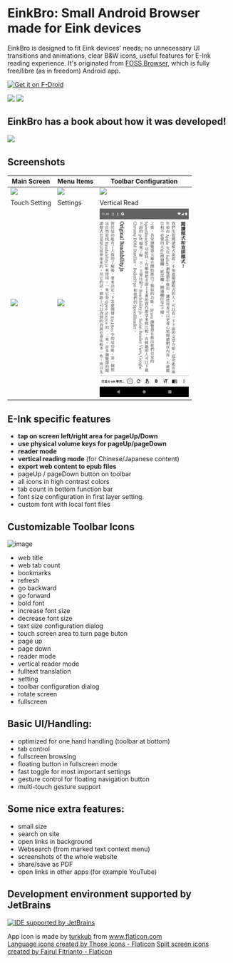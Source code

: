 # EinkBro: Small Android Browser made for Eink devices 

EinkBro is designed to fit Eink devices' needs; no unnecessary UI transitions and animations, clear B&W icons, useful features for E-Ink reading experience. It's originated from [FOSS Browser](https://codeberg.org/Gaukler_Faun/FOSS_Browser), which is fully free/libre (as in freedom) Android app. 

[<img src="https://fdroid.gitlab.io/artwork/badge/get-it-on.png"
     alt="Get it on F-Droid"
     height="60">](https://f-droid.org/packages/info.plateaukao.einkbro/)

[<img src="https://badgen.net/github/release/plateaukao/einkbro">](https://github.com/plateaukao/einkbro/releases)   [<img src="https://badgen.net/badge/download/snapshot_zip/green">](https://nightly.link/plateaukao/einkbro/workflows/buid-app-workflow.yaml/main/app-release.apk.zip)   

## EinkBro has a book about how it was developed!
[<img width=200 src="https://github.com/user-attachments/assets/19c07714-a093-4960-b33e-bebb2ecf4501">](https://play.google.com/store/books/details/%E9%AB%98%E8%8C%82%E5%8E%9F_Daniel_Kao_Android%E9%96%8B%E6%BA%90%E5%B0%88%E6%A1%88_%E7%9C%9F_%E5%AF%A6%E6%88%B0%E5%95%9F%E8%88%AA?id=aOniEAAAQBAJ)


## Screenshots

|Main Screen|Menu Items|Toolbar Configuration|
|----|----|----|
|<img src="https://user-images.githubusercontent.com/4084738/216380150-dbac589a-175e-4ae6-9776-7cd0b219ae43.png" width="200"/>|<img src="https://user-images.githubusercontent.com/4084738/216380448-9b226f37-c30c-49fd-8242-3291bf82eaab.png" width="200"/>|<img src="https://user-images.githubusercontent.com/4084738/216380769-b2461e9b-a78a-43a0-8317-43882a683d13.png" width="200"/>|
|Touch Setting|Settings|Vertical Read|
|<img src="https://user-images.githubusercontent.com/4084738/216380971-7e021ba9-e6f6-4f69-8323-1faf10f9e06b.png" width="200"/>|<img src="https://user-images.githubusercontent.com/4084738/216381202-e8103082-2866-48d9-92b1-96d3cc8106dd.png" width="200"/>|<img src="fastlane/metadata/android/en-US/images/phoneScreenshots/7.png" width="200"/>|

## E-Ink specific features

- **tap on screen left/right area for pageUp/Down**
- **use physical volume keys for pageUp/pageDown**
- **reader mode**
- **vertical reading mode** (for Chinese/Japanese content)
- **export web content to epub files**
- pageUp / pageDown button on toolbar
- all icons in high contrast colors
- tab count in bottom function bar
- font size configuration in first layer setting.
- custom font with local font files

## Customizable Toolbar Icons
<img width="800" alt="image" src="https://user-images.githubusercontent.com/4084738/122229339-39f62080-ceeb-11eb-8c46-2f6ea270b486.png">

* web title
* web tab count
* bookmarks
* refresh
* go backward
* go forward
* bold font
* increase font size
* decrease font size
* text size configuration dialog
* touch screen area to turn page buton
* page up
* page down
* reader mode
* vertical reader mode
* fulltext translation
* setting
* toolbar configuration dialog
* rotate screen
* fullscreen

## Basic UI/Handling:

- optimized for one hand handling (toolbar at bottom)
- tab control
- fullscreen browsing
- floating button in fullscreen mode
- fast toggle for most important settings
- gesture control for floating navigation button
- multi-touch gesture support

## Some nice extra features:

- small size
- search on site
- open links in background
- Websearch (from marked text context menu)
- screenshots of the whole website
- share/save as PDF
- open links in other apps (for example YouTube)

## Development environment supported by JetBrains
[<img src="https://resources.jetbrains.com/storage/products/company/brand/logos/IntelliJ_IDEA_icon.png"
     alt="IDE supported by JetBrains"
     height="80">](https://jb.gg/OpenSourceSupport)   
     
<div>App icon is made by <a href="https://www.flaticon.com/authors/turkkub" title="turkkub">turkkub</a> from <a href="https://www.flaticon.com/" title="Flaticon">www.flaticon.com</a></div>
<a href="https://www.flaticon.com/free-icons/language" title="language icons">Language icons created by Those Icons - Flaticon</a>
<a href="https://www.flaticon.com/free-icons/split-screen" title="split screen icons">Split screen icons created by Fajrul Fitrianto - Flaticon</a>
